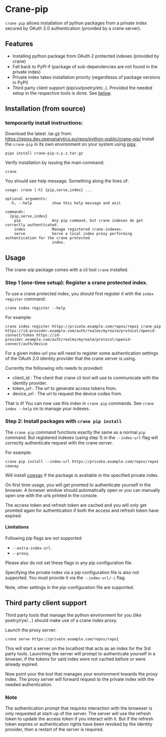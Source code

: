 # Crane-pip

`crane pip` allows installation of python packages from a private index secured by OAuth 2.0 authentication (provided by a crane server).

## Features

- Installing python package from OAuth 2 protected indexes (provided by crane)
- Fall back to PyPI if (package of sub-dependencies are not found in the private index)
- Private index takes installation priority (regardlesss of package versions in PyPI)
- Third party client support (pip/uv/poetry/etc..). Provided the needed setup in the respective tools is done. See [below](#third-party-client-support).

## Installation (from source)

### temporarily install instructions:

Download the latest .tar.gz from: https://repos.dev.openanalytics.eu/repo/python-public/crane-pip/
Install the `crane-pip` in its own environment on your system using [pipx](https://github.com/pypa/pipx).

```
pipx install crane-pip-x.y.z.tar.gz
```

Verify installation by issuing the main command:
```
crane 
```
You should see help message. Something along the lines of:
```
usage: crane [-h] {pip,serve,index} ...

optional arguments:
  -h, --help         show this help message and exit

commands:
  {pip,serve,index}
    pip              Any pip command, but crane indexes do get correctly authenticated.
    index            Manage registered crane-indexes.
    serve            Serve a local index proxy performing authentication for the crane protected
                     index.
```

## Usage

The crane-pip package comes with a cli tool `crane` installed.

### Step 1 (one-time setup): Register a crane protected index.

To use a crane protected index, you should first register it with the `index register` command:
```
crane index register --help
```
For example:
```
crane index register https://private.example.com/repos/repo1 crane-pip https://id-provider.example.com/auth/realms/myrealm/protocol/openid-connect/token https://id-provider.example.com/auth/realms/myrealm/protocol/openid-connect/auth/device
```

For a given index-url you will need to register some authentication settings of the OAuth 2.0 identity provider that the crane server is using. 

Currently the folloowing info needs to provided: 
- client_id : The client that crane cli tool will use to communicate with the identity provider.
- token_url : The url to generate access tokens from.
- device_url : The url to request the device codes from.

That is it! You can now use this index in `crane pip` commands. See `crane index --help` on to manage your indexes.

### Step 2: Install packages with `crane pip install`

The `crane pip` command functions exactly the same as a normal `pip` command. But registered indexes (using step 1) in the `--index-url` flag will correctly authenticate request with the crane server.

For example:
```
crane pip install --index-url https://private.example.com/repos/repo1 cowsay
```

Will install [cowsay](https://github.com/VaasuDevanS/cowsay-python) if the package is available in the specified private index.

On first time usage, you will get promted to authenticate yourself in the browser. A browser window should automatically open or you can manually open one with the urls printed in the console.

The access token and refresh token are cached and you will only get promted again for authentication if both the access and refresh token have expired.


#### Limitations

Following pip flags are not supported
- `--extra-index-url`.
- `--proxy`.

Please also do not set these flags in any pip configuration file.

Specifying the private index via a pip configuration file is also not supported. You must provide it via the `--index-url/-i` flag.

Note, other settings in the pip-configuration file are supported.

## Third party client support

Third party tools that manage the python environment for you (like poetry/rye/...) should make use of a crane index proxy. 

Launch the proxy server:
```
crane serve https://private.example.com/repos/repo1
```
This will start a server on the localhost that acts as an index for the 3rd party tools. Launching the server will prompt to authenticate yourself in a browser, if the tokens for said index were not cached before or were already expired.

Now point your the tool that manages your environment towards the proxy index. The proxy server will forward request to the private index with the needed authentication.

### Note

The authentication prompt that requires interaction with the broweser is only requested at start-up of the server. The server will use the refresh token to update the access token if you interact with it. But if the refresh token expires or authentication rights have been revoked by the identity provider, then a restart of the server is required.


